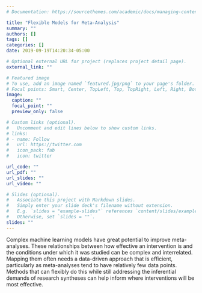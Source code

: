 ```yaml
---
# Documentation: https://sourcethemes.com/academic/docs/managing-content/

title: "Flexible Models for Meta-Analysis"
summary: ""
authors: []
tags: []
categories: []
date: 2019-09-19T14:20:34-05:00

# Optional external URL for project (replaces project detail page).
external_link: ""

# Featured image
# To use, add an image named `featured.jpg/png` to your page's folder.
# Focal points: Smart, Center, TopLeft, Top, TopRight, Left, Right, BottomLeft, Bottom, BottomRight.
image:
  caption: ""
  focal_point: ""
  preview_only: false

# Custom links (optional).
#   Uncomment and edit lines below to show custom links.
# links:
# - name: Follow
#   url: https://twitter.com
#   icon_pack: fab
#   icon: twitter

url_code: ""
url_pdf: ""
url_slides: ""
url_video: ""

# Slides (optional).
#   Associate this project with Markdown slides.
#   Simply enter your slide deck's filename without extension.
#   E.g. `slides = "example-slides"` references `content/slides/example-slides.md`.
#   Otherwise, set `slides = ""`.
slides: ""
---
```


Complex machine learning models have great potential to improve meta-analyses. 
These relationships between how effective an intervention is and the conditions under which it was studied can be complex and interrelated.
Mapping them often needs a data-driven approach that is efficient, particularly as meta-analyses tend to have relatively few data points.
Methods that can flexibly do this while still addressing the inferential demands of research syntheses can help inform where interventions will be most effective.
